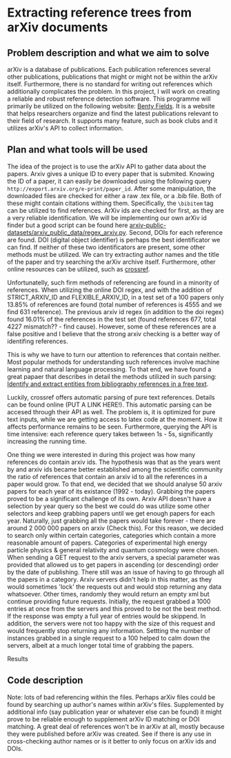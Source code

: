 # Extracting reference trees from arXiv documents

## Problem description and what we aim to solve

arXiv is a database of publications. Each publication references several other publications, publications that might or might not be within the arXiv itself. Furthermore, there is no standard for writing out references which additionally complicates the problem. In this project, I will work on creating a reliable and robust reference detection software. This programme will primarily be utilized on the following website: [Benty Fields](https://www.benty-fields.com/about). It is a website that helps researchers organize and find the latest publications relevant to their field of research. It supports many feature, such as book clubs and it utilizes arXiv's API to collect information.

## Plan and what tools will be used

The idea of the project is to use the arXiv API to gather data about the papers. Arxiv gives a unique ID to every paper that is submited. Knowing the ID of a paper, it can easily be downloaded using the following query ```http://export.arxiv.org/e-print/paper_id```. After some manipulation, the downloaded files are checked for either a raw .tex file, or a .bib file. Both of these might contain citations withing them. Specifically, the ```\bibitem``` tag can be utilized to find references. ArXiv ids are checked for first, as they are a very reliable identification. We will be implementing our own arXiv id finder but a good script can be found here [arxiv-public-datasets/arxiv_public_data/regex_arxiv.py](https://github.com/mattbierbaum/arxiv-public-datasets/blob/master/arxiv_public_data/regex_arxiv.py). Second, DOIs for each reference are found. DOI (digital object identifier) is perhaps the best identificator we can find. If neither of these two identificators are present, some other methods must be utilized. We can try extracting author names and the title of the paper and try searching the arXiv archive itself. Furthermore, other online resources can be utilized, such as [crossref](https://www.crossref.org/documentation/retrieve-metadata/rest-api/).

Unfortunatelly, such firm methods of referencing are found in a minority of references. When utilizing the online DOI regex, and with the addition of STRICT_ARXIV_ID and
FLEXIBLE_ARXIV_ID, in a test set of a 100 papers only 13.85% of references are found (total number of references is 4555 and we find 631 reference).
The previous arxiv id regex (in addition to the doi regex) found 16.01%
of the references in the test set (found references 677, total 4227 mismatch?? -
find cause). However, some of these references are a false positive and I believe
that the strong arxiv checking is a better way of identifing references.

This is why we have to turn our attention to references that contain neither. Most popular methods for
understanding such references involve machine learning and natural language
processing. To that end, we have found a great papaer that describes in detail
the methods utilized in such parsing: [Identify and extract entities from
bibliography references in a free text](https://essay.utwente.nl/73817/1/chenet_MA_EEMCS.pdf).

Luckily, crossref offers automatic parsing of pure text references. Details can be found online (PUT A LINK HERE!). This automatic parsing can be accesed through their API as well. The problem is, it is optimized for pure text inputs, while we are getting access to latex code at the moment. How it affects performance remains to be seen. Furthermore, querying the API is time intensive: each reference query takes between 1s - 5s, significantly increasing the running time.

One thing we were interested in during this project was how many references do contain arxiv ids. The hypothesis was that as the years went by and arxiv ids became better established among the scientific community the ratio of references that contain an arxiv id to all the references in a paper would grow. To that end, we decided that we should analyse 50 arxiv papers for each year of its existance (1992 - today). Grabbing the papers proved to be a significant challenge of its own. Arxiv API doesn't have a selection by year query so the best we could do was utilize some other selectors and keep grabbing papers until we get enough papers for each year. Naturally, just grabbing all the papers would take forever - there are around 2 000 000 papers on arxiv (Check this). For this reason, we decided to search only within certain categories, categories which contain a more reasonable amount of papers. Categories of experimental high energy particle physics & general relativity and quantum cosmology were chosen. When sending a GET request to the arxiv servers, a special parameter was provided that allowed us to get papers in ascending (or descending) order by the date of publishing. There still was an issue of having to go through all the papers in a category. Arxiv servers didn't help in this matter, as they would sometimes 'lock' the requests out and would stop returning any data whatsoever. Other times, randomly they would return an empty xml but continue providing future requests. Initially, the request grabbed a 1000 entries at once from the servers and this proved to be not the best method. If the response was empty a full year of entries would be skippend. In addition, the servers were not too happy with the size of this request and would frequently stop returning any information. Settting the number of instances grabbed in a single request to a 100 helped to calm down the servers, albeit at a much longer total time of grabbing the papers.

Results

## Code description

Note: lots of bad referencing within the files. Perhaps arXiv files could be found by searching up author's names within arXiv's files. Supplemented by additional info (say publication year or whatever else can be found) it might prove to be reliable enough to supplement arXiv ID matching or DOI matching.
A great deal of references won't be in arXiv at all, mostly because they were published before arXiv was created. See if there is any use in cross-checking author names or is it better to only focus on arXiv ids and DOIs.
